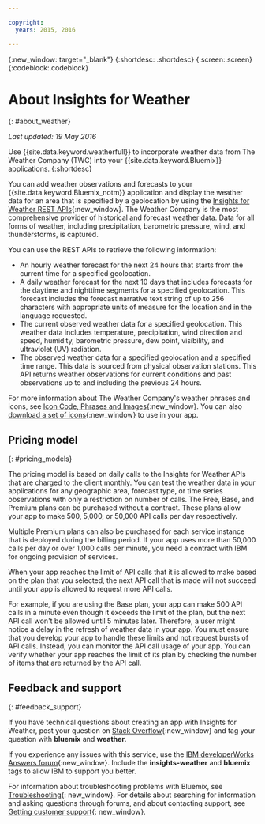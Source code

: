 ```yaml
---

copyright:
  years: 2015, 2016

---
```


{:new_window: target="_blank"}
{:shortdesc: .shortdesc}
{:screen:.screen}
{:codeblock:.codeblock}

# About Insights for Weather
{: #about_weather}

*Last updated: 19 May 2016*

Use {{site.data.keyword.weatherfull}} to incorporate weather data from
The Weather Company (TWC) into your {{site.data.keyword.Bluemix}} applications.
{:shortdesc}

You can add weather observations and forecasts to your {{site.data.keyword.Bluemix_notm}} application and display the weather data
for an area that is specified by a geolocation by using the [Insights for Weather REST APIs](https://twcservice.{APPDomain}/rest-api/){:new_window}.
The Weather Company is the most comprehensive provider of historical and forecast
weather data. Data for all forms of weather, including precipitation, barometric pressure,
wind, and thunderstorms, is captured.

You can use the REST APIs to retrieve the following information:

* An hourly weather forecast for the next 24 hours that starts from the current time for a specified geolocation.
* A daily weather forecast for the next 10 days that includes forecasts for the daytime and nighttime segments for a specified geolocation. This forecast includes the forecast narrative text string of up to 256 characters with appropriate units of measure for the location and in the language requested.
* The current observed weather data for a specified geolocation. This weather data includes temperature, precipitation, wind direction and speed, humidity, barometric pressure, dew point, visibility, and ultraviolet (UV) radiation.
* The observed weather data for a specified geolocation and a specified time range. This data is sourced from physical observation stations. This API returns weather observations for current conditions and past observations up to and including the previous 24 hours.

For more information about The Weather Company's weather phrases and icons, see [Icon Code, Phrases and Images](https://docs.google.com/document/d/1MZwWYqki8Ee-V7c7InBuA5CDVkjb3XJgpc39hI9FsI0/edit?pli=1){:new_window}.
You can also [download a set of icons](https://twcdocs.mybluemix.net/download/weatherinsightsicons.zip){:new_window} to use in your app.

## Pricing model
{: #pricing_models}

The pricing model is based on daily calls to the Insights for Weather APIs that
are charged to the client monthly. You can test the weather data in your applications
for any geographic area, forecast type, or time series observations with only a
restriction on number of calls. The Free, Base, and Premium plans can be purchased
without a contract. These plans allow your app to make 500, 5,000, or 50,000 API calls per day respectively.

Multiple Premium plans can also be purchased for each service instance that is
deployed during the billing period. If your app uses more than 50,000 calls per
day or over 1,000 calls per minute, you need a contract with IBM for ongoing provision of services.

When your app reaches the limit of API calls that it is allowed to make based on
the plan that you selected, the next API call that is made will not succeed
until your app is allowed to request more API calls.

For example, if you are using the Base plan, your app can make 500 API calls in a
minute even though it exceeds the limit of the plan, but the next API call won't
be allowed until 5 minutes later. Therefore, a user might notice a delay in the
refresh of weather data in your app. You must ensure that you develop your app
to handle these limits and not request bursts of API calls. Instead, you can
monitor the API call usage of your app. You can verify whether your app reaches the
limit of its plan by checking the number of items that are returned by the API call.

## Feedback and support
{: #feedback_support}

If you have technical questions about creating an app with Insights for Weather,
post your question on [Stack Overflow](http://stackoverflow.com/search?q=weather+bluemix){:new_window}
and tag your question with **bluemix** and **weather**.

If you experience any issues with this service, use the [IBM developerWorks Answers forum](https://developer.ibm.com/answers/topics/insights-weather/?smartspace=bluemix){:new_window}.
Include the **insights-weather** and **bluemix** tags to allow IBM to support you better.

For information about troubleshooting problems with Bluemix, see [Troubleshooting](https://console.{DomainName}/docs/troubleshoot/troubleshoot.html){: new_window}.
For details about searching for information and asking questions through forums, and about contacting support, see [Getting customer support](https://console.{DomainName}/docs/support/index.html#getting-customer-support){: new_window}.